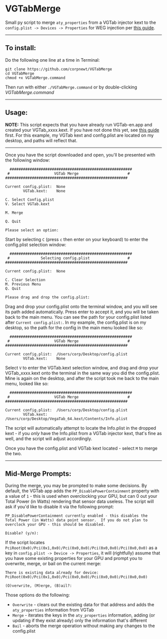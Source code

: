 # VGTabMerge
Small py script to merge `aty_properties` from a VGTab injector kext to the `config.plist -> Devices -> Properties` for WEG injection per [this guide](https://www.tonymacx86.com/threads/guide-injection-of-amd-vega-power-and-fan-control-properties.267519/).

***

## To install:

Do the following one line at a time in Terminal:

    git clone https://github.com/corpnewt/VGTabMerge
    cd VGTabMerge
    chmod +x VGTabMerge.command
    
Then run with either `./VGTabMerge.command` or by double-clicking *VGTabMerge.command*

***

## Usage:

**NOTE:** This script expects that you have already run VGTab-en.app and created your VGTab_xxxx.kext.  If you have not done this yet, see [this guide](https://www.tonymacx86.com/threads/guide-injection-of-amd-vega-power-and-fan-control-properties.267519/) first.  For this example, my VGTab kext and config.plist are located on my desktop, and paths will reflect that.

***

Once you have the script downloaded and open, you'll be presented with the following window:
```
  #######################################################
 #                    VGTab Merge                      #
#######################################################

Current config.plist:  None
        VGTab.kext:    None

C. Select Config.plist
V. Select VGTab.kext

M. Merge

Q. Quit

Please select an option: 
```

Start by selecting `C` (press `c` then enter on your keyboard) to enter the config.plist selection window:
```
  #######################################################
 #              Selecting config.plist                 #
#######################################################

Current config.plist:  None

C. Clear Selection
M. Previous Menu
Q. Quit

Please drag and drop the config.plist:
```

Drag and drop your config.plist onto the terminal window, and you will see its path added automatically.  Press enter to accept it, and you will be taken back to the main menu.  You can see the path for your config.plist listed after `Current config.plist:`.  In my example, the config.plist is on my desktop, so the path for the config in the main menu looked like so:
```
  #######################################################
 #                    VGTab Merge                      #
#######################################################

Current config.plist:  /Users/corp/Desktop/config.plist
        VGTab.kext:    None
```

Select `V` to enter the VGTab.kext selection window, and drag and drop your VGTab_xxxx.kext onto the terminal in the same way you did the config.plist.  Mine is again on the desktop, and after the script took me back to the main menu, looked like so:
```
  #######################################################
 #                    VGTab Merge                      #
#######################################################

Current config.plist:  /Users/corp/Desktop/config.plist
        VGTab.kext:    /Users/corp/Desktop/VegaTab_64.kext/Contents/Info.plist
```
The script will automatically attempt to locate the Info.plist in the dropped kext - if you _only_ have the Info.plist from a VGTab injector kext, that's fine as well, and the script will adjust accordingly.

Once you have the config.plist and VGTab kext located - select `M` to merge the two.

***

## Mid-Merge Prompts:

During the merge, you may be prompted to make some decisions.  By default, the VGTab app adds the `PP_DisablePowerContainment` property with a value of `1` - this is used when overclocking your GPU, but can 0 out your Total Power (in Watts) rendering that sensor data useless.  The script will ask if you'd like to disable it via the following prompt:
```
PP_DisablePowerContainment currently enabled - this disables the
Total Power (in Watts) data point sensor.  If you do not plan to
overclock your GPU - this should be disabled.

Disable? (y/n):
```

If the script locates `PciRoot(0x0)/Pci(0x1,0x0)/Pci(0x0,0x0)/Pci(0x0,0x0)/Pci(0x0,0x0)` as a key in `config.plist -> Device -> Properties`, it will (rightfully) assume that you have some existing properties for your GPU and prompt you to overwrite, merge, or bail on the current merge:
```
There is existing data already for device:
PciRoot(0x0)/Pci(0x1,0x0)/Pci(0x0,0x0)/Pci(0x0,0x0)/Pci(0x0,0x0)

(O)verwrite, (M)erge, (B)ail?:  
```

Those options do the following:
 * `Overwrite` - clears out the existing data for that address and adds the `aty_properties` information from VGTab
 * `Merge` - iterates the keys in the `aty_properties` information, adding (or updating if they exist already) only the information that's different
 * `Bail` - aborts the merge operation without making any changes to the config.plist
